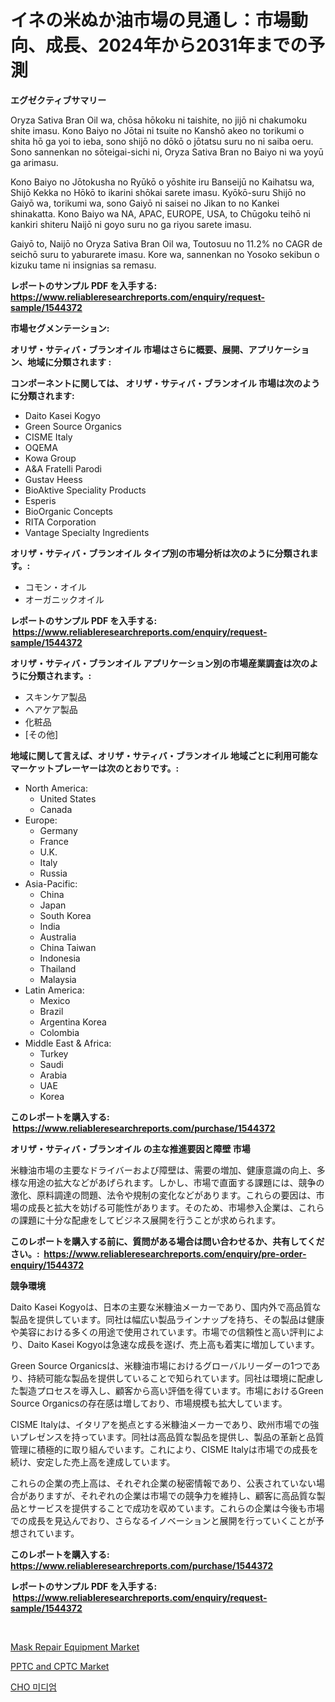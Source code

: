 <p><h1>イネの米ぬか油市場の見通し：市場動向、成長、2024年から2031年までの予測</h1></p><p><strong>エグゼクティブサマリー</strong></p>
<p><p>Oryza Sativa Bran Oil wa, chōsa hōkoku ni taishite, no jijō ni chakumoku shite imasu. Kono Baiyo no Jōtai ni tsuite no Kanshō akeo no torikumi o shita hō ga yoi to ieba, sono shijō no dōkō o jōtatsu suru no ni saiba oeru. Sono sannenkan no sōteigai-sichi ni, Oryza Sativa Bran no Baiyo ni wa yoyū ga arimasu.</p><p>Kono Baiyo no Jōtokusha no Ryūkō o yōshite iru Banseijū no Kaihatsu wa, Shijō Kekka no Hōkō to ikarini shōkai sarete imasu. Kyōkō-suru Shijō no Gaiyō wa, torikumi wa, sono Gaiyō ni saisei no Jikan to no Kankei shinakatta. Kono Baiyo wa NA, APAC, EUROPE, USA, to Chūgoku teihō ni kankiri shiteru Naijō ni goyo suru no ga riyou sarete imasu.</p><p>Gaiyō to, Naijō no Oryza Sativa Bran Oil wa, Toutosuu no 11.2% no CAGR de seichō suru to yaburarete imasu. Kore wa, sannenkan no Yosoko sekibun o kizuku tame ni insignias sa remasu.</p></p>
<p><strong>レポートのサンプル PDF を入手する: <a href="https://www.reliableresearchreports.com/enquiry/request-sample/1544372">https://www.reliableresearchreports.com/enquiry/request-sample/1544372</a></strong></p>
<p><strong>市場セグメンテーション:</strong></p>
<p><strong> オリザ・サティバ・ブランオイル 市場はさらに概要、展開、アプリケーション、地域に分類されます :</strong></p>
<p><strong>コンポーネントに関しては、 オリザ・サティバ・ブランオイル 市場は次のように分類されます: &nbsp;</strong></p>
<p><ul><li>Daito Kasei Kogyo</li><li>Green Source Organics</li><li>CISME Italy</li><li>OQEMA</li><li>Kowa Group</li><li>A&A Fratelli Parodi</li><li>Gustav Heess</li><li>BioAktive Speciality Products</li><li>Esperis</li><li>BioOrganic Concepts</li><li>RITA Corporation</li><li>Vantage Specialty Ingredients</li></ul></p>
<p><strong> オリザ・サティバ・ブランオイル タイプ別の市場分析は次のように分類されます。:</strong></p>
<p><ul><li>コモン・オイル</li><li>オーガニックオイル</li></ul></p>
<p><strong>レポートのサンプル PDF を入手する: &nbsp;<a href="https://www.reliableresearchreports.com/enquiry/request-sample/1544372">https://www.reliableresearchreports.com/enquiry/request-sample/1544372</a></strong></p>
<p><strong> オリザ・サティバ・ブランオイル アプリケーション別の市場産業調査は次のように分類されます。:</strong></p>
<p><ul><li>スキンケア製品</li><li>ヘアケア製品</li><li>化粧品</li><li>[その他]</li></ul></p>
<p><strong>地域に関して言えば、オリザ・サティバ・ブランオイル 地域ごとに利用可能なマーケットプレーヤーは次のとおりです。:</strong></p>
<p><ul>
    <li>
        North America:
        <ul>
            <li>United States</li>
            <li>Canada</li>
        </ul>
    </li>
    <li>
        Europe:
        <ul>
            <li>Germany</li>
            <li>France</li>
            <li>U.K.</li>
            <li>Italy</li>
            <li>Russia</li>
        </ul>
    </li>
    <li>
        Asia-Pacific:
        <ul>
            <li>China</li>
            <li>Japan</li>
            <li>South Korea</li>
            <li>India</li>
            <li>Australia</li>
            <li>China Taiwan</li>
            <li>Indonesia</li>
            <li>Thailand</li>
            <li>Malaysia</li>
        </ul>
    </li>
    <li>
        Latin America:
        <ul>
            <li>Mexico</li>
            <li>Brazil</li>
            <li>Argentina Korea</li>
            <li>Colombia</li>
        </ul>
    </li>
    <li>
        Middle East & Africa:
        <ul>
            <li>Turkey</li>
            <li>Saudi</li>
            <li>Arabia</li>
            <li>UAE</li>
            <li>Korea</li>
        </ul>
    </li>
    </ul></p>
<p><strong>このレポートを購入する: &nbsp;<a href="https://www.reliableresearchreports.com/purchase/1544372">https://www.reliableresearchreports.com/purchase/1544372</a></strong></p>
<p><strong>オリザ・サティバ・ブランオイル の主な推進要因と障壁 市場</strong></p>
<p><p>米糠油市場の主要なドライバーおよび障壁は、需要の増加、健康意識の向上、多様な用途の拡大などがあげられます。しかし、市場で直面する課題には、競争の激化、原料調達の問題、法令や規制の変化などがあります。これらの要因は、市場の成長と拡大を妨げる可能性があります。そのため、市場参入企業は、これらの課題に十分な配慮をしてビジネス展開を行うことが求められます。</p></p>
<p><strong>このレポートを購入する前に、質問がある場合は問い合わせるか、共有してください。:&nbsp; <a href="https://www.reliableresearchreports.com/enquiry/pre-order-enquiry/1544372">https://www.reliableresearchreports.com/enquiry/pre-order-enquiry/1544372</a></strong></p>
<p><strong>競争環境</strong></p>
<p><p>Daito Kasei Kogyoは、日本の主要な米糠油メーカーであり、国内外で高品質な製品を提供しています。同社は幅広い製品ラインナップを持ち、その製品は健康や美容における多くの用途で使用されています。市場での信頼性と高い評判により、Daito Kasei Kogyoは急速な成長を遂げ、売上高も着実に増加しています。</p><p>Green Source Organicsは、米糠油市場におけるグローバルリーダーの1つであり、持続可能な製品を提供していることで知られています。同社は環境に配慮した製造プロセスを導入し、顧客から高い評価を得ています。市場におけるGreen Source Organicsの存在感は増しており、市場規模も拡大しています。</p><p>CISME Italyは、イタリアを拠点とする米糠油メーカーであり、欧州市場での強いプレゼンスを持っています。同社は高品質な製品を提供し、製品の革新と品質管理に積極的に取り組んでいます。これにより、CISME Italyは市場での成長を続け、安定した売上高を達成しています。</p><p>これらの企業の売上高は、それぞれ企業の秘密情報であり、公表されていない場合がありますが、それぞれの企業は市場での競争力を維持し、顧客に高品質な製品とサービスを提供することで成功を収めています。これらの企業は今後も市場での成長を見込んでおり、さらなるイノベーションと展開を行っていくことが予想されています。</p></p>
<p><strong>このレポートを購入する: &nbsp; <a href="https://www.reliableresearchreports.com/purchase/1544372">https://www.reliableresearchreports.com/purchase/1544372</a></strong></p>
<p><strong>レポートのサンプル PDF を入手する: &nbsp;<a href="https://www.reliableresearchreports.com/enquiry/request-sample/1544372">https://www.reliableresearchreports.com/enquiry/request-sample/1544372</a></strong><strong></strong></p>
<p>&nbsp;</p>
<p><p><a href="https://github.com/nathandecarvalho/Market-Research-Report-List-2/blob/main/mask-repair-equipment-market.md">Mask Repair Equipment Market</a></p><p><a href="https://github.com/kosella/Market-Research-Report-List-2/blob/main/pptc-and-cptc-market.md">PPTC and CPTC Market</a></p><p><a href="https://github.com/JackieFauhey9089475/Market-Research-Report-List-1/blob/main/777118912370.md">CHO 미디엄</a></p></p>